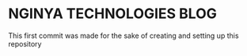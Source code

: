<h1>NGINYA TECHNOLOGIES BLOG</h1>
<p>This first commit was made for the sake of creating and setting up this repository</p>